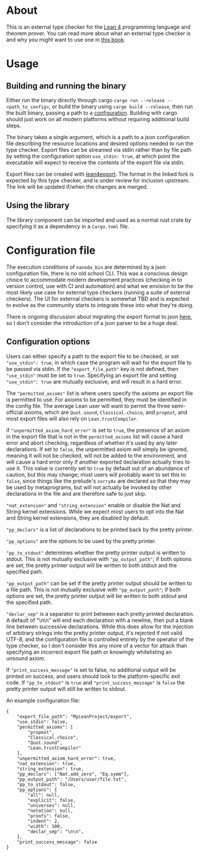 # About

This is an external type checker for the [Lean 4](https://lean-lang.org/) programming language and theorem prover. You can read more about what an external type checker is and why you might want to use one in [this book](https://ammkrn.github.io/type_checking_in_lean4/).

# Usage

## Building and running the binary

Either run the binary directly through cargo `cargo run --release -- <path_to_config>`, or build the binary using `cargo build --release`, then run the built binary, passing a path to a [configuration](#configuration-file). Building with cargo should just work on all modern platforms without requiring additional build steps.

The binary takes a single argument, which is a path to a json configuration file describing the resource locations and desired options needed to run the type checker. Export files can be streamed via stdin rather than by file path by setting the configuration option `use_stdin: true`, at which point the executable will expect to receive the contents of the export file via stdin.

Export files can be created with [lean4export](https://github.com/ammkrn/lean4export/tree/format2024). The format in the linked fork is expected by this type checker, and is under review for inclusion upstream. The link will be updated if/when the changes are merged.

## Using the library

The library component can be imported and used as a normal rust crate by specifying it as a dependency in a `Cargo.toml` file.

# Configuration file

The execution conditions of `nanoda_bin` are determined by a json configuration file, there is no old school CLI. This was a conscious design choice to accommodate modern development practices (checking in to version control, use with CI and automation) and what we envision to be the most likely use case for external type checkers (running a suite of external checkers). The UI for external checkers is somewhat TBD and is expected to evolve as the community starts to integrate these into what they're doing.

There is ongoing discussion about migrating the export format to json [here](https://github.com/leanprover/lean4export/issues/3), so I don't consider the introduction of a json parser to be a huge deal.

## Configuration options

Users can either specify a path to the export file to be checked, or set `"use_stdin": true`, in which case the program will wait for the export file to be passed via stdin. If the `"export_file_path"` key is not defined, then `"use_stdin"` must be set to `true`. Specifying an export file and setting `"use_stdin": true` are mutually exclusive, and will result in a hard error.

The `"permitted_axioms"` list is where users specify the axioms an export file is permitted to use. For axioms to be permitted, they must be identified in the config file. The average Lean user will want to permit the three semi-official axioms, which are `Quot.sound`, `Classical.choice`, and `propext`, and most export files will also rely on `Lean.trustCompiler`.

if `"unpermitted_axiom_hard_error"` is set to `true`, the presence of an axiom in the export file that is not in the `permitted_axioms` list will cause a hard error and abort checking, regardless of whether it's used by any later declarations. If set to `false`, the unpermitted axiom will simply be ignored, meaning it will not be checked, will not be added to the environment, and will cause a hard error only if another exported declaration actually tries to use it. This value is currently set to `true` by default out of an abundance of caution, but this may change; most users will probably want to set this to `false`, since things like the prelude's `sorryAx` are declared so that they may be used by metaprograms, but will not actually be invoked by other declarations in the file and are therefore safe to just skip.

`"nat_extension"` and `"string_extension"` enable or disable the Nat and String kernel extensions. While we expect most users to opt into the Nat and String kernel extensions, they are disabled by default.

`"pp_declars"` is a list of declarations to be printed back by the pretty printer.

`"pp_options"` are the options to be used by the pretty printer.

`"pp_to_stdout"` determines whether the pretty printer output is written to stdout. This is not mutually exclusive with `"pp_output_path"`; if both options are set, the pretty printer output will be written to both stdout and the specified path.

`"pp_output_path"` can be set if the pretty printer output should be written to a file path. This is not mutually exclusive with `"pp_output_path"`; if both options are set, the pretty printer output will be written to both stdout and the specified path.

`"declar_sep"` is a separator to print between each pretty printed declaration. A default of "\n\n" will end each declaration with a newline, then put a blank line between successive declarations. While this does allow for the injection of arbitrary strings into the pretty printer output, it's rejected if not valid UTF-8, and the configuration file is controlled entirely by the operator of the type checker, so I don't consider this any more of a vector for attack than specifying an incorrect export file path or knowingly whitelisting an unsound axiom.

If `"print_success_message"` is set to false, no additional output will be printed on success, and users should look to the platform-specific exit code. If `"pp_to_stdout"` is `true` and `"print_success_message"` is `false` the pretty printer output will still be written to stdout.

An example configuration file:

```
{
    "export_file_path": "MyLeanProject/export",
    "use_stdin": false,
    "permitted_axioms": [
        "propext",
        "Classical.choice",
        "Quot.sound",
        "Lean.trustCompiler"
    ],
    "unpermitted_axiom_hard_error": true,
    "nat_extension": true,
    "string_extension": true,
    "pp_declars": ["Nat.add_zero", "Eq.symm"],
    "pp_output_path": "/Users/user/file.txt",
    "pp_to_stdout": false,
    "pp_options": {
        "all": null,
        "explicit": false,
        "universes": null,
        "notation": null,
        "proofs": false,
        "indent": 2,
        "width": 100,
        "declar_sep": "\n\n",
    },
    "print_success_message": false
}
```

